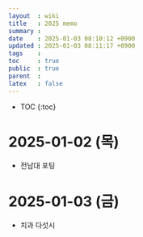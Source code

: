 ```yaml
---
layout  : wiki
title   : 2025 memo
summary : 
date    : 2025-01-03 08:10:12 +0900
updated : 2025-01-03 08:11:17 +0900
tags    : 
toc     : true
public  : true
parent  : 
latex   : false
---
```

* TOC
{:toc}


# 2025-01-02 (목)
- 전남대 포팅

# 2025-01-03 (금)
- 치과 다섯시
